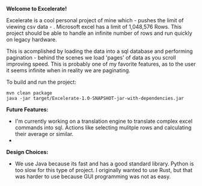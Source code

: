 **Welcome to Excelerate!**

Excelerate is a cool personal project of mine which - pushes the limit of viewing csv data - . Microsoft excel has a limit of 1,048,576 Rows. This project should be able to handle an infinite number of rows and run quickly on legacy hardware.

This is acomplished by loading the data into a sql database and performing pagination - behind the scenes we load 'pages' of data as you scroll improving speed. This is probably one of my favorite features, as to the user it seems infinite when in reality we are paginating.

To build and run the project:

```
mvn clean package
java -jar target/Excelerate-1.0-SNAPSHOT-jar-with-dependencies.jar
```

**Future Features:**

- I'm currently working on a translation engine to translate complex excel commands into sql. Actions like selecting mulitple rows and calculating their average or similar.
-

**Design Choices:**

- We use Java because its fast and has a good standard library. Python is too slow for this type of project. I originally wanted to use Rust, but that was harder to use because GUI programming was not as easy.

